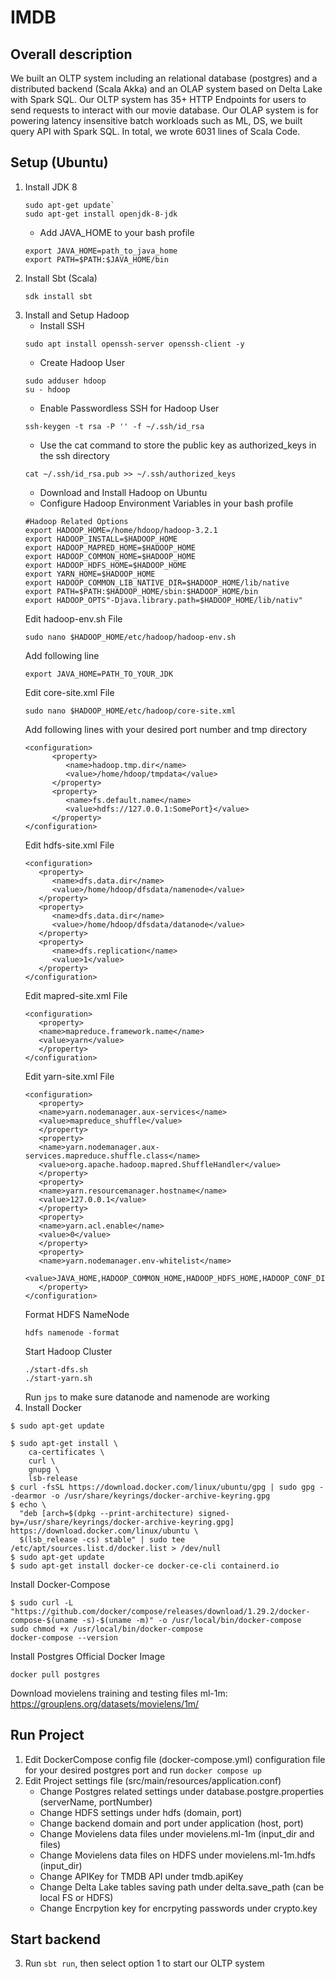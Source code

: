 # IMDB

## Overall description

We built an OLTP system including an relational database (postgres) and a distributed backend (Scala Akka) and an OLAP system based on Delta Lake with Spark SQL. Our OLTP system has 35+ HTTP Endpoints for users to send requests to interact with our movie database. Our OLAP system is for powering latency insensitive batch workloads such as ML, DS, we built query API with Spark SQL. In total, we wrote 6031 lines of Scala Code.

## Setup (Ubuntu)

1. Install JDK 8
    ```
    sudo apt-get update`
    sudo apt-get install openjdk-8-jdk
    ```
   - Add JAVA_HOME to your bash profile
    ```
    export JAVA_HOME=path_to_java_home
    export PATH=$PATH:$JAVA_HOME/bin
    ```
2. Install Sbt (Scala)
   ```
   sdk install sbt
   ```
3. Install and Setup Hadoop
   - Install SSH 
   ```
   sudo apt install openssh-server openssh-client -y
   ```
      - Create Hadoop User
   ```
   sudo adduser hdoop
   su - hdoop
   ```
   - Enable Passwordless SSH for Hadoop User 
   ```
   ssh-keygen -t rsa -P '' -f ~/.ssh/id_rsa
   ```
   - Use the cat command to store the public key as authorized_keys in the ssh directory 
   ```
   cat ~/.ssh/id_rsa.pub >> ~/.ssh/authorized_keys
   ```
   - Download and Install Hadoop on Ubuntu
   - Configure Hadoop Environment Variables in your bash profile 
   ```
   #Hadoop Related Options 
   export HADOOP_HOME=/home/hdoop/hadoop-3.2.1
   export HADOOP_INSTALL=$HADOOP_HOME
   export HADOOP_MAPRED_HOME=$HADOOP_HOME
   export HADOOP_COMMON_HOME=$HADOOP_HOME
   export HADOOP_HDFS_HOME=$HADOOP_HOME
   export YARN_HOME=$HADOOP_HOME
   export HADOOP_COMMON_LIB_NATIVE_DIR=$HADOOP_HOME/lib/native
   export PATH=$PATH:$HADOOP_HOME/sbin:$HADOOP_HOME/bin
   export HADOOP_OPTS"-Djava.library.path=$HADOOP_HOME/lib/nativ"
   ```
   Edit hadoop-env.sh File 
   ```
   sudo nano $HADOOP_HOME/etc/hadoop/hadoop-env.sh
   ```
   Add following line 
   ```
   export JAVA_HOME=PATH_TO_YOUR_JDK
   ```
   Edit core-site.xml File 
   ```
   sudo nano $HADOOP_HOME/etc/hadoop/core-site.xml
   ```
   Add following lines with your desired port number and tmp directory
   ```
   <configuration>
         <property>
            <name>hadoop.tmp.dir</name>
            <value>/home/hdoop/tmpdata</value>
         </property>
         <property>
            <name>fs.default.name</name>
            <value>hdfs://127.0.0.1:SomePort}</value>
         </property>
   </configuration>
   ```
   Edit hdfs-site.xml File
   ```
   <configuration>
      <property>
         <name>dfs.data.dir</name>
         <value>/home/hdoop/dfsdata/namenode</value>
      </property>
      <property>
         <name>dfs.data.dir</name>
         <value>/home/hdoop/dfsdata/datanode</value>
      </property>
      <property>
         <name>dfs.replication</name>
         <value>1</value>
      </property>
   </configuration>
   ```
   Edit mapred-site.xml File
   ```
   <configuration> 
      <property> 
      <name>mapreduce.framework.name</name> 
      <value>yarn</value> 
      </property> 
   </configuration>
   ```
   Edit yarn-site.xml File
   ```
   <configuration>
      <property>
      <name>yarn.nodemanager.aux-services</name>
      <value>mapreduce_shuffle</value>
      </property>
      <property>
      <name>yarn.nodemanager.aux-services.mapreduce.shuffle.class</name>
      <value>org.apache.hadoop.mapred.ShuffleHandler</value>
      </property>
      <property>
      <name>yarn.resourcemanager.hostname</name>
      <value>127.0.0.1</value>
      </property>
      <property>
      <name>yarn.acl.enable</name>
      <value>0</value>
      </property>
      <property>
      <name>yarn.nodemanager.env-whitelist</name>   
      <value>JAVA_HOME,HADOOP_COMMON_HOME,HADOOP_HDFS_HOME,HADOOP_CONF_DIR,CLASSPATH_PERPEND_DISTCACHE,HADOOP_YARN_HOME,HADOOP_MAPRED_HOME</value>
      </property>
   </configuration>
   ```
   Format HDFS NameNode
   ```
   hdfs namenode -format
   ```
   Start Hadoop Cluster
   ```
   ./start-dfs.sh
   ./start-yarn.sh
   ```
   Run `jps` to make sure datanode and namenode are working
4. Install Docker
```
$ sudo apt-get update

$ sudo apt-get install \
    ca-certificates \
    curl \
    gnupg \
    lsb-release
$ curl -fsSL https://download.docker.com/linux/ubuntu/gpg | sudo gpg --dearmor -o /usr/share/keyrings/docker-archive-keyring.gpg
$ echo \
  "deb [arch=$(dpkg --print-architecture) signed-by=/usr/share/keyrings/docker-archive-keyring.gpg] https://download.docker.com/linux/ubuntu \
  $(lsb_release -cs) stable" | sudo tee /etc/apt/sources.list.d/docker.list > /dev/null
$ sudo apt-get update
$ sudo apt-get install docker-ce docker-ce-cli containerd.io
```
Install Docker-Compose
```
$ sudo curl -L "https://github.com/docker/compose/releases/download/1.29.2/docker-compose-$(uname -s)-$(uname -m)" -o /usr/local/bin/docker-compose
sudo chmod +x /usr/local/bin/docker-compose
docker-compose --version
```
Install Postgres Official Docker Image
```
docker pull postgres
```
Download movielens training and testing files ml-1m: https://grouplens.org/datasets/movielens/1m/

## Run Project
1. Edit DockerCompose config file (docker-compose.yml) configuration file for your desired postgres port and run
```docker compose up```
2. Edit Project settings file (src/main/resources/application.conf)
   - Change Postgres related settings under database.postgre.properties (serverName, portNumber)
   - Change HDFS settings under hdfs (domain, port)
   - Change backend domain and port under application (host, port)
   - Change Movielens data files under movielens.ml-1m (input_dir and files)
   - Change Movielens data files on HDFS under movielens.ml-1m.hdfs (input_dir)
   - Change APIKey for TMDB API under tmdb.apiKey
   - Change Delta Lake tables saving path under delta.save_path (can be local FS or HDFS)
   - Change Encrpytion key for encrpyting passwords under crypto.key
## Start backend
3.  Run `sbt run`, then select option 1 to start our OLTP system
